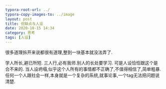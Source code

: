 ```yaml
---
typora-root-url: ../
typora-copy-images-to: ../image
layout: post
title: 优缺点与人设
date: 2020-10-15 14:34
category: 思考
tags: [人设]
---
```




很多道理拆开来说都很有道理,整到一块基本就没法弄了.

学人所长,避已所短.  三人行,必有我师.别人的长处要学习.  可是人设恰恰跟这个是合不来的.   当人设坍塌,似乎这个人所有的事情都不正确了,不值得相信了,简单粗暴.任何一个人跟社会一样,本身就是一个复杂的系统,就事论事,一个tag无法把问题说清楚.

